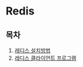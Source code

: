 # Redis

## 목차

1. [레디스 설치방법](./redis-server-install.md)
2. [레디스 클라이언트 프로그램](./Redis-client-install.md)